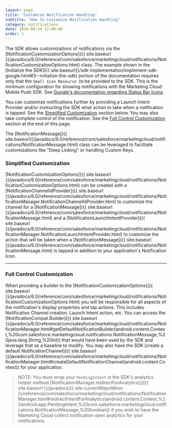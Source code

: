 ```yaml
---
layout: page
title: "Customize Notification Handling"
subtitle: "How to Customize Notification Handling"
category: notifications
date: 2018-09-24 12:00:00
order: 1
---
```

The SDK allows customizations of notifications via the [NotificationCustomizationOptions]({{ site.baseurl }}/javadocs/6.0/reference/com/salesforce/marketingcloud/notifications/NotificationCustomizationOptions.html) class.  The example shown in the [Initialize the SDK]({{ site.baseurl}}/sdk-implementation/implement-sdk-google.html#3--initialize-the-sdk) portion of the documentation requires only that the `Small Icon Resource ID` be provided to the SDK.  This is the minimum configuration for showing notifications with the Marketing Cloud Mobile Push SDK.  See [Google's documentation regarding Status Bar Icons](https://developer.android.com/guide/practices/ui_guidelines/icon_design_status_bar).

You can customize notifications further by providing a Launch Intent Provider and/or instructing the SDK what action to take when a notification is tapped.  See the [Simplified Customization](#simplified-customization) section below.  You may also take complete control of the notification.  See the [Full Control Customization](#full-control-customization) section at the end of this page.

The [NotificationMessage]({{ site.baseurl}}/javadocs/6.0/reference/com/salesforce/marketingcloud/notifications/NotificationMessage.html) class can be leveraged to facilitate customizations like "Deep Linking" or handling Custom Keys.

### Simplified Customization ###
[NotificationCustomizationOptions]({{ site.baseurl }}/javadocs/6.0/reference/com/salesforce/marketingcloud/notifications/NotificationCustomizationOptions.html) can be created with a [NotificationChannelIdProvider]({{ site.baseurl }}/javadocs/6.0/reference/com/salesforce/marketingcloud/notifications/NotificationManager.NotificationChannelIdProvider.html) to customize the channel for a [NotificationMessage]({{ site.baseurl }}/javadocs/6.0/reference/com/salesforce/marketingcloud/notifications/NotificationMessage.html) and a [NotificationLaunchIntentProvider]({{ site.baseurl }}/javadocs/6.0/reference/com/salesforce/marketingcloud/notifications/NotificationManager.NotificationLaunchIntentProvider.html) to customize the action that will be taken when a [NotificationMessage]({{ site.baseurl }}/javadocs/6.0/reference/com/salesforce/marketingcloud/notifications/NotificationMessage.html) is tapped in addition to your application's Notification Icon.

<script src="https://gist.github.com/sfmc-mobilepushsdk/d3a632e2601bc482804e710158c15bc2.js"></script>

---

### Full Control Customization ###

When providing a builder to the [NotificationCustomizationOptions]({{ site.baseurl }}/javadocs/6.0/reference/com/salesforce/marketingcloud/notifications/NotificationCustomizationOptions.html) you will be responsible for all aspects of the notification's display properties and tap actions.  This includes Notification Channel creation, Launch Intent action, etc.  You can access the [NotificationCompat.Builder]({{ site.baseurl }}/javadocs/6.0/reference/com/salesforce/marketingcloud/notifications/NotificationManager.html#getDefaultNotificationBuilder(android.content.Context,%20com.salesforce.marketingcloud.notifications.NotificationMessage,%20java.lang.String,%20int)) that would have been used by the SDK and leverage that as a baseline to modify.  You may also have the SDK [create a default NotificationChannel]({{ site.baseurl }}/javadocs/6.0/reference/com/salesforce/marketingcloud/notifications/NotificationManager.html#createDefaultNotificationChannel(android.content.Context)) for your application.

> NOTE: You must wrap your `PendingIntent` in the SDK's analytics helper method [NotificationManager.redirectForAnalytics()]({{ site.baseurl }}/javadocs/{{ site.currentMajorMinor }}/reference/com/salesforce/marketingcloud/notifications/NotificationManager.html#redirectIntentForAnalytics(android.content.Context,%20android.app.PendingIntent,%20com.salesforce.marketingcloud.notifications.NotificationMessage,%20boolean)) if you wish to have the Marketing Cloud collect notification open analytics for your notifications.

<script src="https://gist.github.com/sfmc-mobilepushsdk/63df5dd27ce472bc76213b3cfe7b03d6.js"></script>